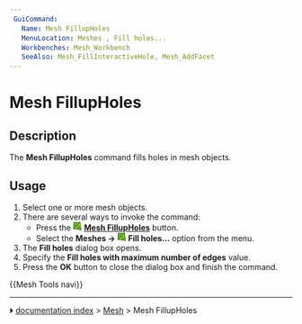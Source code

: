 ```yaml
---
 GuiCommand:
   Name: Mesh FillupHoles
   MenuLocation: Meshes , Fill holes...
   Workbenches: Mesh_Workbench
   SeeAlso: Mesh_FillInteractiveHole, Mesh_AddFacet
---
```


# Mesh FillupHoles

## Description

The **Mesh FillupHoles** command fills holes in mesh objects.

## Usage

1.  Select one or more mesh objects.
2.  There are several ways to invoke the command:
    -   Press the **<img src="images/Mesh_FillupHoles.svg" width=16px> [Mesh FillupHoles](Mesh_FillupHoles.md)** button.
    -   Select the **Meshes → <img src="images/Mesh_FillupHoles.svg" width=16px> Fill holes...** option from the menu.
3.  The **Fill holes** dialog box opens.
4.  Specify the **Fill holes with maximum number of edges** value.
5.  Press the **OK** button to close the dialog box and finish the command.




 {{Mesh Tools navi}}



---
⏵ [documentation index](../README.md) > [Mesh](Mesh_Workbench.md) > Mesh FillupHoles
